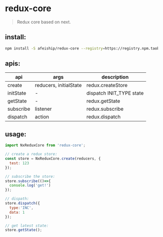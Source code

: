 # redux-core
> Redux core based on next.

## install:
```bash
npm install -S afeiship/redux-core --registry=https://registry.npm.taobao.org
```

## apis:
| api       | args                   | description              |
|-----------|------------------------|--------------------------|
| create    | reducers, initialState | redux.createStore        |
| initState | -                      | dispatch INIT_TYPE state |
| getState  | -                      | redux.getState           |
| subscribe | listener               | redux.subscribe          |
| dispatch  | action                 | redux.dispatch           |

## usage:
```js
import NxReduxCore from 'redux-core';

// create a redux store:
const store = NxReduxCore.create(reducers, {
  test: 123
});

// subscribe the store:
store.subscribe(()=>{
  console.log('get!')
});

// dispath:
store.dispatch({
  type:'INC',
  data: 1
});

// get latest state:
store.getState();
```
